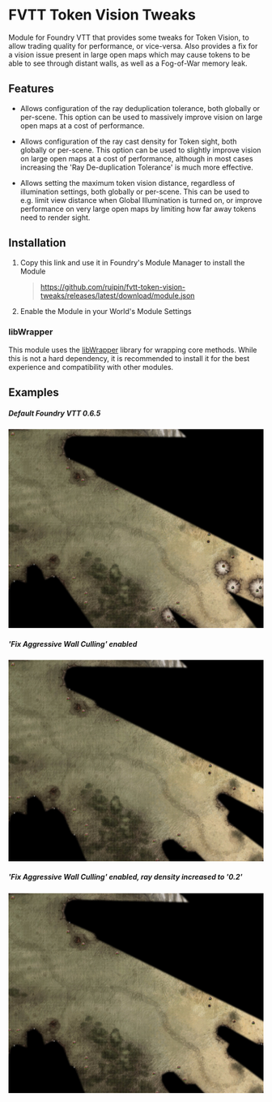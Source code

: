 # FVTT Token Vision Tweaks
Module for Foundry VTT that provides some tweaks for Token Vision, to allow trading quality for performance, or vice-versa. Also provides a fix for a vision issue present in large open maps which may cause tokens to be able to see through distant walls, as well as a Fog-of-War memory leak.


## Features



* Allows configuration of the ray deduplication tolerance, both globally or per-scene. This option can be used to massively improve vision on large open maps at a cost of performance.

* Allows configuration of the ray cast density for Token sight, both globally or per-scene. This option can be used to slightly improve vision on large open maps at a cost of performance, although in most cases increasing the 'Ray De-duplication Tolerance' is much more effective.

* Allows setting the maximum token vision distance, regardless of illumination settings, both globally or per-scene. This can be used to e.g. limit view distance when Global Illumination is turned on, or improve performance on very large open maps by limiting how far away tokens need to render sight.


## Installation
1. Copy this link and use it in Foundry's Module Manager to install the Module

    > https://github.com/ruipin/fvtt-token-vision-tweaks/releases/latest/download/module.json

2. Enable the Module in your World's Module Settings

### libWrapper

This module uses the [libWrapper](https://github.com/ruipin/fvtt-lib-wrapper) library for wrapping core methods. While this is not a hard dependency, it is recommended to install it for the best experience and compatibility with other modules.


## Examples

##### Default Foundry VTT 0.6.5
![Default](https://raw.githubusercontent.com/ruipin/fvtt-token-vision-tweaks/8ac463e6a6ac6b00a2e6cdac4f4a04090cfb65aa/vanilla.jpg)

##### 'Fix Aggressive Wall Culling' enabled
![Fix enabled](https://raw.githubusercontent.com/ruipin/fvtt-token-vision-tweaks/8ac463e6a6ac6b00a2e6cdac4f4a04090cfb65aa/fix_on.jpg)

##### 'Fix Aggressive Wall Culling' enabled, ray density increased to '0.2'
![Fix enabled, density increased](https://raw.githubusercontent.com/ruipin/fvtt-token-vision-tweaks/8ac463e6a6ac6b00a2e6cdac4f4a04090cfb65aa/fix_on__density_increased.jpg)